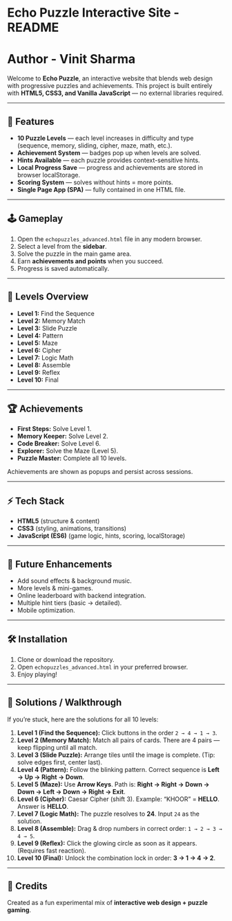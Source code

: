 # Echo Puzzle Interactive Site - README

# Author - Vinit Sharma

Welcome to **Echo Puzzle**, an interactive website that blends web design with progressive puzzles and achievements. This project is built entirely with **HTML5, CSS3, and Vanilla JavaScript** — no external libraries required.

---

## 🚀 Features
- **10 Puzzle Levels** — each level increases in difficulty and type (sequence, memory, sliding, cipher, maze, math, etc.).
- **Achievement System** — badges pop up when levels are solved.
- **Hints Available** — each puzzle provides context-sensitive hints.
- **Local Progress Save** — progress and achievements are stored in browser localStorage.
- **Scoring System** — solves without hints = more points.
- **Single Page App (SPA)** — fully contained in one HTML file.

---

## 🕹️ Gameplay
1. Open the `echopuzzles_advanced.html` file in any modern browser.
2. Select a level from the **sidebar**.
3. Solve the puzzle in the main game area.
4. Earn **achievements and points** when you succeed.
5. Progress is saved automatically.

---

## 📖 Levels Overview
- **Level 1:** Find the Sequence  
- **Level 2:** Memory Match  
- **Level 3:** Slide Puzzle  
- **Level 4:** Pattern  
- **Level 5:** Maze  
- **Level 6:** Cipher  
- **Level 7:** Logic Math  
- **Level 8:** Assemble  
- **Level 9:** Reflex  
- **Level 10:** Final  

---

## 🏆 Achievements
- **First Steps:** Solve Level 1.  
- **Memory Keeper:** Solve Level 2.  
- **Code Breaker:** Solve Level 6.  
- **Explorer:** Solve the Maze (Level 5).  
- **Puzzle Master:** Complete all 10 levels.  

Achievements are shown as popups and persist across sessions.

---

## ⚡ Tech Stack
- **HTML5** (structure & content)  
- **CSS3** (styling, animations, transitions)  
- **JavaScript (ES6)** (game logic, hints, scoring, localStorage)  

---

## 🔮 Future Enhancements
- Add sound effects & background music.  
- More levels & mini-games.  
- Online leaderboard with backend integration.  
- Multiple hint tiers (basic → detailed).  
- Mobile optimization.  

---

## 🛠️ Installation
1. Clone or download the repository.  
2. Open `echopuzzles_advanced.html` in your preferred browser.  
3. Enjoy playing!  

---

## 🧩 Solutions / Walkthrough
If you’re stuck, here are the solutions for all 10 levels:

1. **Level 1 (Find the Sequence):** Click buttons in the order `2 → 4 → 1 → 3`.  
2. **Level 2 (Memory Match):** Match all pairs of cards. There are 4 pairs — keep flipping until all match.  
3. **Level 3 (Slide Puzzle):** Arrange tiles until the image is complete. (Tip: solve edges first, center last).  
4. **Level 4 (Pattern):** Follow the blinking pattern. Correct sequence is **Left → Up → Right → Down**.  
5. **Level 5 (Maze):** Use **Arrow Keys**. Path is: **Right → Right → Down → Down → Left → Down → Right → Exit**.  
6. **Level 6 (Cipher):** Caesar Cipher (shift 3). Example: “KHOOR” = **HELLO**. Answer is **HELLO**.  
7. **Level 7 (Logic Math):** The puzzle resolves to **24**. Input `24` as the solution.  
8. **Level 8 (Assemble):** Drag & drop numbers in correct order: `1 → 2 → 3 → 4 → 5`.  
9. **Level 9 (Reflex):** Click the glowing circle as soon as it appears. (Requires fast reaction).  
10. **Level 10 (Final):** Unlock the combination lock in order: **3 → 1 → 4 → 2**.  

---

## 🙌 Credits
Created as a fun experimental mix of **interactive web design + puzzle gaming**.
